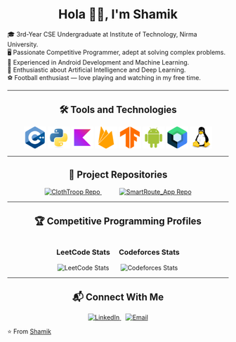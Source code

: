 <h1 align="center"> Hola 👋🏽, I'm Shamik </h1>

<div>
  🎓 3rd-Year CSE Undergraduate at Institute of Technology, Nirma University.<br>
  🖥️ Passionate Competitive Programmer, adept at solving complex problems.<br>
  📱 Experienced in Android Development and Machine Learning.<br>
  🤖 Enthusiastic about Artificial Intelligence and Deep Learning.<br>
  ⚽ Football enthusiast — love playing and watching in my free time.<br>
</div>

---

<h2 align="center"> 🛠️ Tools and Technologies </h2> 

<div align="center">
  <code><img height="50" src="https://raw.githubusercontent.com/devicons/devicon/master/icons/cplusplus/cplusplus-original.svg"></code>
  <code><img height="50" src="https://raw.githubusercontent.com/devicons/devicon/master/icons/python/python-original.svg"></code>
  <code><img height="50" src="https://raw.githubusercontent.com/devicons/devicon/master/icons/kotlin/kotlin-original.svg"></code>
  <code><img height="50" src="https://raw.githubusercontent.com/devicons/devicon/master/icons/firebase/firebase-plain.svg"></code>
  <code><img height="50" src="https://raw.githubusercontent.com/devicons/devicon/master/icons/tensorflow/tensorflow-original.svg"></code>
  <code><img height="50" src="https://raw.githubusercontent.com/devicons/devicon/master/icons/android/android-original.svg"></code>
  <code><img height="50" src="https://raw.githubusercontent.com/devicons/devicon/master/icons/jetpackcompose/jetpackcompose-original.svg"></code>
  <code><img height="50" src="https://raw.githubusercontent.com/devicons/devicon/master/icons/linux/linux-original.svg"></code>
</div>

---

<h2 align="center"> 🚀 Project Repositories </h2>

<div align="center">
  <a href="https://github.com/Shamik200/ClothTroop" title="ClothTroop">
    <img height="115" src="https://github-readme-stats.vercel.app/api/pin/?username=Shamik200&repo=ClothTroop&theme=merko" alt="ClothTroop Repo">
  </a>
  <span style="margin: 20px;"></span> <!-- Add space -->
  <a href="https://github.com/Shamik200/SmartRoute_App" title="SmartRoute_App">
    <img height="115" src="https://github-readme-stats.vercel.app/api/pin/?username=Shamik200&repo=SmartRoute_App&theme=tokyonight" alt="SmartRoute_App Repo">
  </a>
</div>

---

<h2 align="center"> 🏆 Competitive Programming Profiles </h2>

<div align="center" style="display: flex; justify-content: center; gap: 20px; flex-wrap: wrap;">
  <div style="text-align: center;">
    <h3>LeetCode Stats</h3>
    <img width="400" src="https://leetcard.jacoblin.cool/C_RONALDO7?theme=dark&ext=contest&radius=20" alt="LeetCode Stats">
  </div>
  <div style="text-align: center;">
    <h3>Codeforces Stats</h3>
    <img width="400" src="https://codeforces-readme-stats.vercel.app/api/card?username=R_E_D_D_E_V_I_L&theme=dark&show_icons=true&radius=20" alt="Codeforces Stats">
  </div>
</div>

---

<h2 align="center"> 📬 Connect With Me </h2>

<div align="center">
  <a href="https://www.linkedin.com/in/shamik-munjani/">
    <img src="https://www.vectorlogo.zone/logos/linkedin/linkedin-icon.svg" width="30px" alt="LinkedIn">
  </a>
  <span style="margin: 5px;"></span>
  <a href="mailto:shamikmunjani@gmail.com">
    <img src="https://www.vectorlogo.zone/logos/gmail/gmail-icon.svg" width="30px" alt="Email">
  </a>
</div>

⭐️ From [Shamik](https://github.com/Shamik200)
